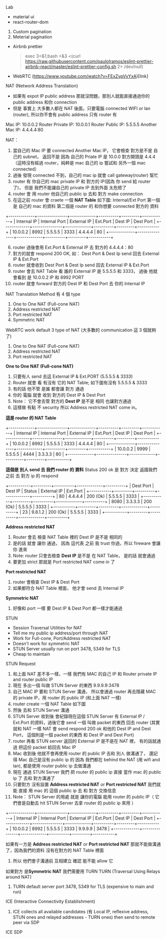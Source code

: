 Lab

-   material ui
-   react-router-dom

1. Custom pagination
2. Meterial pagination

-   Airbnb prettier
    > exec 3<&1;bash <&3 <(curl https://raw.githubusercontent.com/paulolramos/eslint-prettier-airbnb-react/master/eslint-prettier-config.sh 2> /dev/null)

*   WebRTC (https://www.youtube.com/watch?v=FExZvpVvYxA)[link]

NAT (Network Address Translation)

-   如果有 expot IP public address 那就沒問題，那別人就能直接通過你的 public address 和你 connection
-   但是 事實上 大多數人都在 NAT 後面，只要電腦 connected WIFI or lan (router), 所以你不會有 public address 只有 router 有

Mac IP: 10.0.0.2
Router Private IP: 10.0.0.1
Router Public IP: 5.5.5.5
Another Mac IP: 4.4.4.4:80

NAT：

1. 當自己的 Mac IP 要 connected Another Mac IP， 它會檢查 對方是不是 自己的 subnet， 返回不是 因為 自己的 Priate IP 是 10.0.0 對方開頭是 4.4.4 （這時沒有經過 router，純粹是 mac 自己的 ip 嘗試和 另外一個 mac connected）
2. 過後 發現 connected 不到，自己的 mac ip 就會 call gateway(router) 幫忙
3. router 有 你自己的 mac private IP 和 對方的 IP(因為 你 send 給 router 了)， 但是 我們不能讓自己的 private IP 去到外面 太危險了
4. router 會 用 router 他自己的 public ip 去和 對方 make connection
5. 在這之前 router 會 craete 一個 **NAT Table** 如下圖: Internal/Ext Port 第一個 是 自己的 mac 的資料 第二個是 router 的 和你想要 connected 對方的 資料

+-------------+---------------+-------------+----------+---------+-----------+
| Internal IP | Internal Port | External IP | Ext.Port | Dest IP | Dest Port |
+-------------+---------------+-------------+----------+---------+-----------+
| 10.0.0.2 | 8992 | 5.5.5.5 | 3333 | 4.4.4.4 | 80 |
+-------------+---------------+-------------+----------+---------+-----------+

6. router 過後會用 Ext.Port & External IP 去 對方的 4.4.4.4：80
7. 對方的就會 respond 200 OK, 如： Dest Port & Dest Ip send 回去 External IP & Ext.Port
8. router 就會收到 Dest Port & Dest Ip send 回去 External IP & Ext.Port
9. router 會去 NAT Table 看 誰的 External IP 是 5.5.5.5 和 3333， 過後 他就會看到 是 10.0.0.2 IP 和 8992 PORT
10. router 就會 forward 對方的 Dest IP 和 Dest Port 去 你的 Internal IP

NAT Translation Method 有 4 個 type

1. One to One NAT (Full-cone NAT)
2. Address restricted NAT
3. Port restricted NAT
4. Symmetric NAT

WebRTC work default 3 type of NAT (大多數的 communication 這 3 個就夠了)

1. One to One NAT (Full-cone NAT)
2. Address restricted NAT
3. Port restricted NAT

**One to One NAT (Full-cone NAT)**

1. 只要有人 send 去這 External IP & Ext.PORT (5.5.5.5 & 3333)
2. Router 就會 看 有沒有 它的 NAT Table; 如下圖有沒有 5.5.5.5 & 3333
3. 有的話 他不管 是誰 都會讓 對方 通過
4. 你的 電腦 就會 收到 對方的 Dest IP & Dest Port
5. Note： 它不會去管 對方的 **Dest IP** 是不是 相同 也讓對方通過
6. 這樣做 有點 不 security 所以 Address restricted NAT come in。

**這是 router 的 NAT Table**

+-------------+---------------+-------------+----------+---------+-----------+
| Internal IP | Internal Port | External IP | Ext.Port | Dest IP | Dest Port |
+-------------+---------------+-------------+----------+---------+-----------+
| 10.0.0.2 | 8992 | 5.5.5.5 | 3333 | 4.4.4.4 | 80 |
+-------------+---------------+-------------+----------+---------+-----------+
| 10.0.0.2 | 9999 | 5.5.5.5 | 4444 | 3.3.3.3 | 80 |
+-------------+---------------+-------------+----------+---------+-----------+

**這個是 別人 send 去 我們 router 的 資料** Status 200 ok 是 對方 決定 返國我們之前 去 對方 ip 的 respond

+-----------+---------+----------+-------------+----------+
| Dest Port | Dest IP | Status | External IP | Ext.Port |
+-----------+---------+----------+-------------+----------+
| 80 | 4.4.4.4 | 200 (Ok) | 5.5.5.5 | 3333 |
+-----------+---------+----------+-------------+----------+
| 8080 | 3.3.3.3 | 200 (Ok) | 5.5.5.5 | 3333 |
+-----------+---------+----------+-------------+----------+
| 23 | 9.8.1.2 | 200 (Ok) | 5.5.5.5 | 3333 |
+-----------+---------+----------+-------------+----------+

**Address restricted NAT**

1. Router 會去 檢查 NAT Table 裡的 Dest IP 是不是 相同的
2. 是的話 就會 讓你 通過， 因為 這代表 之前 我 trust 你過，所以 fireware 會讓你 進來
3. Note: router 只會去檢查 **Dest IP** 是不是 在 NAT Table， 是的話 就會通過
4. 要更加 strict 那就是 Port restricted NAT come in 了

**Port restricted NAT**

1. router 會檢查 Dest IP & Dest Port
2. 如果都符合 NAT Table 裡面， 他才會 send 去 Internal IP

**Symmetric NAT**

1. 好像和 port 一樣 要 Dest IP & Dest Port 都一樣才能通過

STUN

-   Session Traversal Utilities for NAT
-   Tell me my public ip address/port through NAT
-   Work for Full-cone, Port/Address restricted NAT
-   Doesn't work for symmetric NAT
-   STUN Server usually run on port 3478, 5349 for TLS
-   Cheap to maintain

STUN Request

1. 和上面 NAT 差不多一樣，一樣 我們有 MAC 的自己 IP 和 Router private IP and router public IP
2. 現在 多出一個 叫做 STUN Server 的東西 9.9.9.9:3478
3. 自己 MAC IP 要和 STUN Server 溝通， 所以會通過 router 再去隱藏 MAC 的 private IP，用 router 的 public IP (和上面 NAT 一樣)
4. router create 一個 NAT Table 如下圖
5. 然後 去和 STUN Server 溝通
6. STUN Server 收到後 會紀錄現在這個 STUN Server 有 External IP / Ext.Port 的資料，過後它會 send 一個 叫做 packet 的東西 回去 router (其實就和 NAT 一樣 NAT 會 send respond 200 ok 和他的 Dest IP and Dest Port， 這個則是一個 packet 的東西 和 Dest IP and Dest Port)
7. router 再看 STUN server 返回的 External IP 是不是在 NAT 裡， 有的話就通過 把這份 packet 給回去 Mac IP
8. Mac 收到後 他就不會再使用 router 的 public IP 去和 別人 做溝通了， 還記得 Mac 自己是沒有 public ip 的 因為 我們都在 behind the NAT (用 wifi and lan), 都是使用 router public ip 去做溝通
9. 現在 通過 STUN Server 我們 把 router 的 public ip 直接 當作 mac 的 public ip 了 去和 對方溝通了
10. 只要對方 沒有設置 **Address restricted NAT** or **Port restricted NAT** 我們就能 直接 用 mac 的 這個 public ip 去 和 對方 交換信息
11. Note： STUN Server 的用處 就是 讓你的電腦 能用 router 的 public IP（ 它們會是自動去 hit STUN Server 去拿 router 的 public ip 來用 ）

+-------------+---------------+-------------+----------+---------+-----------+
| Internal IP | Internal Port | External IP | Ext.Port | Dest IP | Dest Port |
+-------------+---------------+-------------+----------+---------+-----------+
| 10.0.0.2 | 8992 | 5.5.5.5 | 3333 | 9.9.9.9 | 3478 |
+-------------+---------------+-------------+----------+---------+-----------+

如果有一方是 **Address restricted NAT** or **Port restricted NAT** 那就不能做溝通了，因為我們的資料 沒有在對方的 NAT Table 裡面

1. 所以 他們會子溝通前 互相建立 確認 能不能 allow 它

如果對方 是**Symmetric NAT** 我們需要用 TURN
TURN (Traversal Using Relays around NAT)

1. TURN default server port 3478, 5349 for TLS (expensive to main and run)

ICE (Interactive Connectivity Establishment)

1. ICE collects all available candidates (有 Local IP, reflexive address, STUN ones and relayed addresses - TURN ones) then send to remote peer via SDP

ICE
SDP
